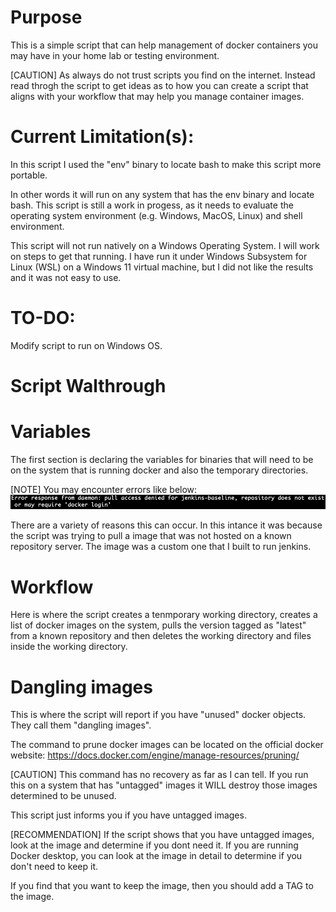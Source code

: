 # Purpose
This is a simple script that can help management of docker containers you may have in your home lab or testing environment.

[CAUTION] As always do not trust scripts you find on the internet. Instead read throgh the script to get ideas as to how you can create a script that aligns with your workflow that may help you manage container images.

# Current Limitation(s):
In this script I used the "env" binary to locate bash to make this script more portable. 

In other words it will run on any system that has the env binary and locate bash. This script is still a work in progess, as it needs to evaluate the operating system environment (e.g. Windows, MacOS, Linux) and shell environment.

This script will not run natively on a Windows Operating System. I will work on steps to get that running. I have run it under Windows Subsystem for Linux (WSL) on a Windows 11 virtual machine, but I did not like the results and it was not easy to use.

# TO-DO:
Modify script to run on Windows OS.

# Script Walthrough

# Variables

The first section is declaring the variables for binaries that will need to be on the system that is running docker and also the temporary directories.

[NOTE] You may encounter errors like below:
![docker pull error](/graphics/script-docker-pull-error.png)

There are a variety of reasons this can occur. In this intance it was because the script was trying to pull a image that was not hosted on a known repository server. The image was a custom one that I built to run jenkins.

# Workflow
Here is where the script creates a tenmporary working directory, creates a list of docker images on the system, pulls the version tagged as "latest" from a known repository and then deletes the working directory and files inside the working directory.

# Dangling images
This is where the script will report if you have "unused" docker objects. They call them "dangling images".

The command to prune docker images can be located on the official docker website: https://docs.docker.com/engine/manage-resources/pruning/

[CAUTION] This command has no recovery as far as I can tell. If you run this on a system that has "untagged" images it WILL destroy those images determined to be unused.

This script just informs you if you have untagged images. 

[RECOMMENDATION] If the script shows that you have untagged images, look at the image and determine if you dont need it. If you are running Docker desktop, you can look at the image in detail to determine if you don't need to keep it.

If you find that you want to keep the image, then you should add a TAG to the image.

